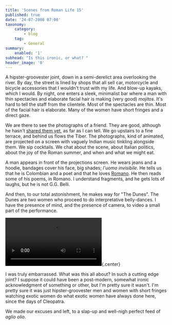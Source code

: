 ```yaml
---
title: 'Scenes from Roman Life 15'
published: true
date: '24-07-2008 07:00'
taxonomy:
    category:
        - blog
    tag:
        - General
summary:
    enabled: '1'
subhead: "Is this ironic, or what? "
header_image: '0'
---
```


A hipster-groovester joint, down in a semi-derelict area overlooking the river. By day, the street is lined by shops that all sell car, motorcycle and bicycle accessories that I wouldn't trust with my life. And blow-up kayaks, which I would. By night, one enters a sleek, minimalist bar where a man with thin spectacles and elaborate facial hair is making (very good) _mojitos_. It's hard to tell the staff from the clientele. Most of the spectacles are thin. Most of the facial hair is elaborate. Many of the women have short fringes and a direct gaze.

We are there to see the photographs of a friend. They are good, although he hasn't [shared them yet](http://www.flickr.com/photos/22611598@N04/), as far as I can tell. We go upstairs to a fine terrace, and behind us flows the Tiber. The photographs, kind of animated, are projected on a screen with vaguely Indian music tinkling alongside them. We sip cocktails. We chat about the scene, about Italian politics, about the joy of the Roman summer, and when and what we might eat.

A man appears in front of the projections screen. He wears jeans and a hoodie, bandages cover his face, big shades; _l'uomo invisibile_. He tells us that he is Colombian and a poet and that he loves [Romano](http://en.wikipedia.org/wiki/Romanesco). He then reads some of his poems, in Romano. I understand fragments, and he gets lots of laughs, but he is not G.G. Belli.

And then, to our total astonishment, he makes way for "The Dunes". The Dunes are two women who proceed to do interpretative belly-dances. I have the presence of mind, and the presence of camera, to video a small part of the performance.

![Video of two women dancing](mvi_3633.avi){.center}

I was truly embarrassed. What was this all about? In such a cutting edge joint? I suppose it could have been a post-modern, somewhat ironic acknowledgment of something or other, but I'm pretty sure it wasn't. I'm pretty sure it was just hipster-groovester men and women with short fringes watching exotic women do what exotic women have always done here, since the days of Cleopatra.

We made our excuses and left, to a slap-up and well-nigh perfect feed of _aglio olio_.
